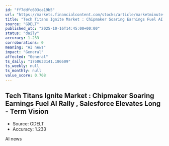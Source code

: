 ```yaml
---
id: "ff7ddfc603ca19b5"
url: "https://markets.financialcontent.com/stocks/article/marketminute-2025-10-16-tech-titans-ignite-market-chipmakers-soaring-earnings-fuel-ai-rally-salesforce-elevates-long-term-vision"
title: "Tech Titans Ignite Market : Chipmaker Soaring Earnings Fuel AI Rally , Salesforce Elevates Long - Term Vision"
source: "GDELT"
published_utc: "2025-10-16T14:45:00+00:00"
status: "daily"
accuracy: 1.233
corroborations: 0
meaning: "AI news"
impact: "General"
affected: "General"
ts_daily: "1760633141.186609"
ts_weekly: null
ts_monthly: null
value_score: 0.708
---
```

## Tech Titans Ignite Market : Chipmaker Soaring Earnings Fuel AI Rally , Salesforce Elevates Long - Term Vision

- Source: GDELT
- Accuracy: 1.233

AI news
